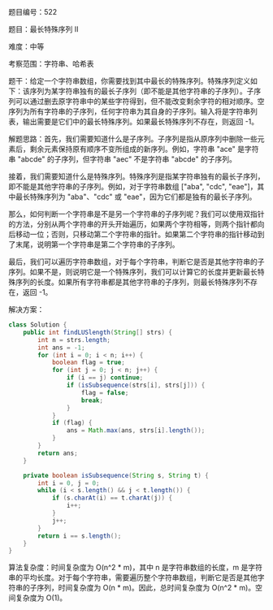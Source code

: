 题目编号：522

题目：最长特殊序列 II

难度：中等

考察范围：字符串、哈希表

题干：给定一个字符串数组，你需要找到其中最长的特殊序列。特殊序列定义如下：该序列为某字符串独有的最长子序列（即不能是其他字符串的子序列）。子序列可以通过删去原字符串中的某些字符得到，但不能改变剩余字符的相对顺序。空序列为所有字符串的子序列，任何字符串为其自身的子序列。输入将是字符串列表，输出需要是它们中的最长特殊序列。如果最长特殊序列不存在，则返回 -1。

解题思路：首先，我们需要知道什么是子序列。子序列是指从原序列中删除一些元素后，剩余元素保持原有顺序不变所组成的新序列。例如，字符串 "ace" 是字符串 "abcde" 的子序列，但字符串 "aec" 不是字符串 "abcde" 的子序列。

接着，我们需要知道什么是特殊序列。特殊序列是指某字符串独有的最长子序列，即不能是其他字符串的子序列。例如，对于字符串数组 ["aba", "cdc", "eae"]，其中最长特殊序列为 "aba"、"cdc" 或 "eae"，因为它们都是独有的最长子序列。

那么，如何判断一个字符串是不是另一个字符串的子序列呢？我们可以使用双指针的方法，分别从两个字符串的开头开始遍历，如果两个字符相等，则两个指针都向后移动一位；否则，只移动第二个字符串的指针。如果第二个字符串的指针移动到了末尾，说明第一个字符串是第二个字符串的子序列。

最后，我们可以遍历字符串数组，对于每个字符串，判断它是否是其他字符串的子序列。如果不是，则说明它是一个特殊序列，我们可以计算它的长度并更新最长特殊序列的长度。如果所有字符串都是其他字符串的子序列，则最长特殊序列不存在，返回 -1。

解决方案：

```java
class Solution {
    public int findLUSlength(String[] strs) {
        int n = strs.length;
        int ans = -1;
        for (int i = 0; i < n; i++) {
            boolean flag = true;
            for (int j = 0; j < n; j++) {
                if (i == j) continue;
                if (isSubsequence(strs[i], strs[j])) {
                    flag = false;
                    break;
                }
            }
            if (flag) {
                ans = Math.max(ans, strs[i].length());
            }
        }
        return ans;
    }

    private boolean isSubsequence(String s, String t) {
        int i = 0, j = 0;
        while (i < s.length() && j < t.length()) {
            if (s.charAt(i) == t.charAt(j)) {
                i++;
            }
            j++;
        }
        return i == s.length();
    }
}
```

算法复杂度：时间复杂度为 O(n^2 * m)，其中 n 是字符串数组的长度，m 是字符串的平均长度。对于每个字符串，需要遍历整个字符串数组，判断它是否是其他字符串的子序列，时间复杂度为 O(n * m)。因此，总时间复杂度为 O(n^2 * m)。空间复杂度为 O(1)。